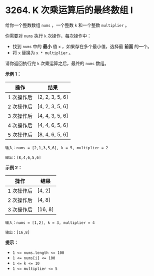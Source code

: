 # 3264. K 次乘运算后的最终数组 I

给你一个整数数组 `nums` ，一个整数 `k` 和一个整数 `multiplier` 。

你需要对 `nums` 执行 `k` 次操作，每次操作中：

- 找到 `nums` 中的 **最小** 值 `x` ，如果存在多个最小值，选择最 **前面** 的一个。
- 将 `x` 替换为 `x * multiplier` 。

请你返回执行完 `k` 次乘运算之后，最终的 `nums` 数组。

**示例 1：**

| 操作       | 结果    |
| ---------- | ------- |
| 1 次操作后 | [2, 2, 3, 5, 6] |
| 2 次操作后 | [4, 2, 3, 5, 6] |
| 3 次操作后 | [4, 4, 3, 5, 6] |
| 4 次操作后 | [4, 4, 6, 5, 6] |
| 5 次操作后 | [8, 4, 6, 5, 6] |

```()
输入：nums = [2,1,3,5,6], k = 5, multiplier = 2

输出：[8,4,6,5,6]
```

**示例 2：**

| 操作       | 结果    |
| ---------- | ------- |
| 1 次操作后 | [4, 2]  |
| 2 次操作后 | [4, 8]  |
| 3 次操作后 | [16, 8] |

```()
输入：nums = [1,2], k = 3, multiplier = 4

输出：[16,8]
```

**提示：**

- `1 <= nums.length <= 100`
- `1 <= nums[i] <= 100`
- `1 <= k <= 10`
- `1 <= multiplier <= 5`
